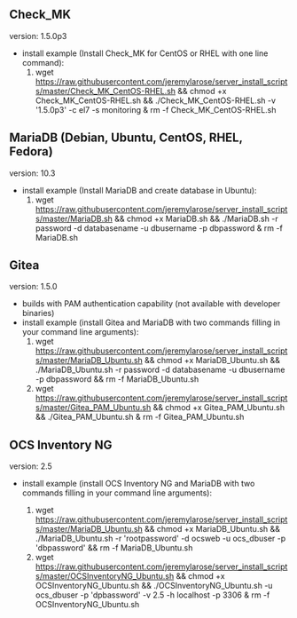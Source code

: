 ## Check_MK

version: 1.5.0p3


* install example (Install Check_MK for CentOS or RHEL with one line command):
  1. wget https://raw.githubusercontent.com/jeremylarose/server_install_scripts/master/Check_MK_CentOS-RHEL.sh && chmod +x Check_MK_CentOS-RHEL.sh && ./Check_MK_CentOS-RHEL.sh -v '1.5.0p3' -c el7 -s monitoring & rm -f Check_MK_CentOS-RHEL.sh


## MariaDB (Debian, Ubuntu, CentOS, RHEL, Fedora)

version: 10.3

* install example (Install MariaDB and create database in Ubuntu):
  1. wget https://raw.githubusercontent.com/jeremylarose/server_install_scripts/master/MariaDB.sh && chmod +x MariaDB.sh && ./MariaDB.sh -r password -d databasename -u dbusername -p dbpassword & rm -f MariaDB.sh

## Gitea

version: 1.5.0

* builds with PAM authentication capability (not available with developer binaries)
* install example (install Gitea and MariaDB with two commands filling in your command line arguments):
  1. wget https://raw.githubusercontent.com/jeremylarose/server_install_scripts/master/MariaDB_Ubuntu.sh && chmod +x MariaDB_Ubuntu.sh && ./MariaDB_Ubuntu.sh -r password -d databasename -u dbusername -p dbpassword && rm -f MariaDB_Ubuntu.sh
  2. wget https://raw.githubusercontent.com/jeremylarose/server_install_scripts/master/Gitea_PAM_Ubuntu.sh && chmod +x Gitea_PAM_Ubuntu.sh && ./Gitea_PAM_Ubuntu.sh & rm -f Gitea_PAM_Ubuntu.sh

## OCS Inventory NG

version: 2.5

* install example (install OCS Inventory NG and MariaDB with two commands filling in your command line arguments):

  1. wget https://raw.githubusercontent.com/jeremylarose/server_install_scripts/master/MariaDB_Ubuntu.sh && chmod +x MariaDB_Ubuntu.sh && ./MariaDB_Ubuntu.sh -r 'rootpassword' -d ocsweb -u ocs_dbuser -p 'dbpassword' && rm -f MariaDB_Ubuntu.sh
  2. wget https://raw.githubusercontent.com/jeremylarose/server_install_scripts/master/OCSInventoryNG_Ubuntu.sh && chmod +x OCSInventoryNG_Ubuntu.sh && ./OCSInventoryNG_Ubuntu.sh -u ocs_dbuser -p 'dpbassword' -v 2.5 -h localhost -p 3306 & rm -f OCSInventoryNG_Ubuntu.sh
